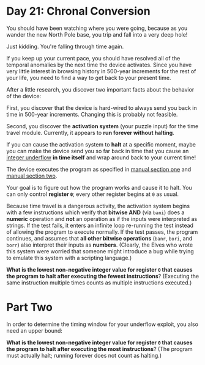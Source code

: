 # Day 21: Chronal Conversion
You should have been watching where you were going, because as you wander the new North Pole base, you trip and fall 
into a very deep hole!

Just kidding. You're falling through time again.

If you keep up your current pace, you should have resolved all of the temporal anomalies by the next time the device 
activates. Since you have very little interest in browsing history in 500-year increments for the rest of your life, you 
need to find a way to get back to your present time.

After a little research, you discover two important facts about the behavior of the device:

First, you discover that the device is hard-wired to always send you back in time in 500-year increments. Changing this 
is probably not feasible.

Second, you discover the **activation system** (your puzzle input) for the time travel module. Currently, it appears to 
**run forever without halting**.

If you can cause the activation system to **halt** at a specific moment, maybe you can make the device send you so far 
back in time that you cause an [integer underflow](https://cwe.mitre.org/data/definitions/191.html) **in time itself** 
and wrap around back to your current time!

The device executes the program as specified in [manual section one](https://adventofcode.com/2018/day/16) and 
[manual section two](https://adventofcode.com/2018/day/19).

Your goal is to figure out how the program works and cause it to halt. You can only control **register `0`**; every 
other register begins at `0` as usual.

Because time travel is a dangerous activity, the activation system begins with a few instructions which verify that 
**bitwise AND** (via `bani`) does a **numeric** operation and **not** an operation as if the inputs were interpreted as 
strings. If the test fails, it enters an infinite loop re-running the test instead of allowing the program to execute 
normally. If the test passes, the program continues, and assumes that **all other bitwise operations** (`banr`, `bori`, 
and `borr`) also interpret their inputs as **numbers**. (Clearly, the Elves who wrote this system were worried that 
someone might introduce a bug while trying to emulate this system with a scripting language.)

**What is the lowest non-negative integer value for register `0` that causes the program to halt after executing the 
fewest instructions**? (Executing the same instruction multiple times counts as multiple instructions executed.)

# Part Two
In order to determine the timing window for your underflow exploit, you also need an upper bound:

**What is the lowest non-negative integer value for register `0` that causes the program to halt after executing the 
most instructions**? (The program must actually halt; running forever does not count as halting.)
